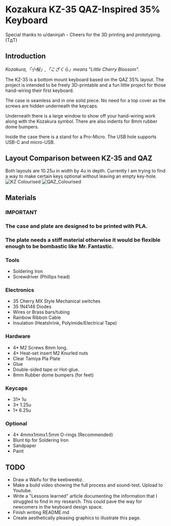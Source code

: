 # Kozakura KZ-35 QAZ-Inspired 35% Keyboard
Special thanks to u/daninjah - Cheers for the 3D printing and prototyping. (TдT)

## Introduction
_Kozakura,「小桜」,「こざくら」means "Little Cherry Blossom"._

The KZ-35 is a bottom mount keyboard based on the QAZ 35% layout. The project is intended to be freely 3D-printable and a fun little project for those hand-wiring their first keyboard.

The case is seamless and in one solid piece. No need for a top cover as the screws are hidden underneath the keycaps.

Underneath there is a large window to show off your hand-wiring work along with the Kozakura symbol. There are also indents for 8mm rubber dome bumpers.

Inside the case there is a stand for a Pro-Micro. The USB hole supports USB-C and micro-USB.

## Layout Comparison between KZ-35 and QAZ
Both layouts are 10.25u in width by 4u in depth. Currently I am trying to find a way to make certain keys optional without leaving an empty key-hole.
![KZ Colourised](https://github.com/neulwing/Kozakura35/assets/44045041/aeb04e8d-8070-4640-9e83-52958927d973)
![QAZ_Colourised](https://github.com/neulwing/Kozakura35/assets/44045041/64552ec0-166f-4007-b365-be4237db9a1c)


## Materials
### IMPORTANT
### The case and plate are designed to be printed with PLA. ###
### The plate needs a stiff material otherwise it would be flexible enough to be bombastic like Mr. Fantastic. ###

### Tools
- Soldering Iron
- Screwdriver (Phillips head)

### Electronics
- 35 Cherry MX Style Mechanical switches
- 35 1N4148 Diodes
- Wires or Brass bars/tubing
- Rainbow Ribbon Cable
- Insulation (Heatshrink, Polyimide/Electrical Tape)

### Hardware 
- 4* M2 Screws 8mm long.
- 4* Heat-set insert M2 Knurled nuts
- Clear Tamiya Pla Plate
- Glue
- Double-sided tape or Hot-glue.
- 8mm Rubber dome bumpers (for feet)

### Keycaps
- 31* 1u
- 3* 1.25u
- 1* 6.25u

### Optional
- 4* 4mmx1mmx1.5mm O-rings (Recommended)
- Blunt tip for Soldering Iron
- Sandpaper
- Paint


## TODO
- Draw a Waifu for the keebweebz.
- Make a build video showing the full process and sound-test. Upload to Youtube.
- Write a "Lessons learned" article documenting the information that I struggled to find in my research. This could pave the way for newcomers in the keyboard design space.
- Finish writing README.md
- Create aesthetically pleasing graphics to illustrate this page.


